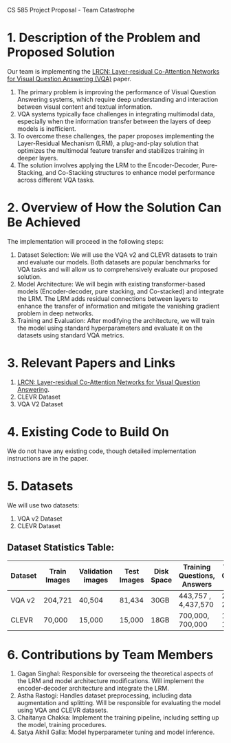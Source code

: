 CS 585 Project Proposal - Team Catastrophe
# 1. Description of the Problem and Proposed Solution
Our team is implementing the [LRCN: Layer-residual Co-Attention Networks for Visual Question Answering (VQA)](https://www.sciencedirect.com/science/article/abs/pii/S0957417424025259) paper.
  1. The primary problem is improving the performance of Visual Question Answering systems, which require deep understanding and interaction between visual content and textual information.
  2. VQA systems typically face challenges in integrating multimodal data, especially when the information transfer between the layers of deep models is inefficient.
  3. To overcome these challenges, the paper proposes implementing the Layer-Residual Mechanism (LRM), a plug-and-play solution that optimizes the multimodal feature transfer and stabilizes training in deeper layers.
  4. The solution involves applying the LRM to the Encoder-Decoder, Pure-Stacking, and Co-Stacking structures to enhance model performance across different VQA tasks.

# 2. Overview of How the Solution Can Be Achieved
The implementation will proceed in the following steps:
  1. Dataset Selection: We will use the VQA v2 and CLEVR datasets to train and evaluate our models. Both datasets are popular benchmarks for VQA tasks and will allow us to comprehensively evaluate our proposed solution.
  2. Model Architecture: We will begin with existing transformer-based models (Encoder-decoder, pure stacking, and Co-stacked) and integrate the LRM. The LRM adds residual connections between layers to enhance the transfer of information and mitigate the vanishing gradient problem in deep networks.
  3. Training and Evaluation: After modifying the architecture, we will train the model using standard hyperparameters and evaluate it on the datasets using standard VQA metrics.

# 3. Relevant Papers and Links
  1.	[LRCN: Layer-residual Co-Attention Networks for Visual Question Answering](https://www.sciencedirect.com/science/article/abs/pii/S0957417424025259). 
  2.	CLEVR Dataset
  3.	VQA V2 Dataset

# 4. Existing Code to Build On
We do not have any existing code, though detailed implementation instructions are in the paper.

# 5. Datasets
We will use two datasets:
  1. VQA v2 Dataset
  2. CLEVR Dataset

## Dataset Statistics Table:
| Dataset	| Train Images | Validation images | Test Images | Disk Space | Training  Questions, Answers | Validation Questions, Answers | Test Questions |
|---------|--------------|-------------------|-------------|------------|-------------------------------|------------------------------|-----------------|
| VQA v2 | 204,721 | 40,504 | 81,434 | 30GB | 443,757 , 4,437,570 | 214,354 , 2,143,540 | 447,793 , 4,477,930 |
| CLEVR | 70,000 | 15,000 | 15,000 | 18GB | 700,000, 700,000 | 150,000  , 150,000	| 150,000 , 150,000 | 

# 6. Contributions by Team Members
  1.	Gagan Singhal: Responsible for overseeing the theoretical aspects of the LRM and model architecture modifications. Will implement the encoder-decoder architecture and integrate the LRM.
  2.	Astha Rastogi: Handles dataset preprocessing, including data augmentation and splitting. Will be responsible for evaluating the model using VQA and CLEVR datasets.
  3.	Chaitanya Chakka: Implement the training pipeline, including setting up the model, training procedures.
  4.	Satya Akhil Galla: Model hyperparameter tuning and model inference.
